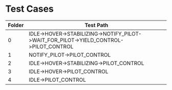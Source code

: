 Test Cases
=====================================================================================================
| Folder	| Test Path 																			
| ---------	| -------------------------------------------------------------------------------------	
| 0			| IDLE->HOVER->STABILIZING->NOTIFY_PILOT->WAIT_FOR_PILOT->YIELD_CONTROL->PILOT_CONTROL	
| 1			| NOTIFY_PILOT->PILOT_CONTROL									
| 2			| IDLE->HOVER->STABILIZING->PILOT_CONTROL
| 3			| IDLE->HOVER->PILOT_CONTROL
| 4			| IDLE->PILOT_CONTROL																	
